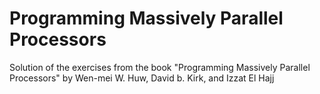 # Programming Massively Parallel Processors
Solution of the exercises from the book "Programming Massively Parallel Processors" by Wen-mei W. Huw, David b. Kirk, and Izzat El Hajj
